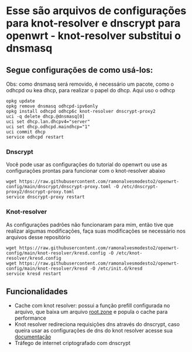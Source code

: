 # Esse são arquivos de configurações para knot-resolver e dnscrypt para openwrt - knot-resolver substitui o dnsmasq
## Segue configurações de como usá-los:

Obs: como dnsmasq será removido, é necessário um pacote, como o odhcpd ou kea dhcp, para realizar o papel do dhcp. Aqui uso o odhcp

```
opkg update
opkg remove dnsmasq odhcpd-ipv6only
opkg install odhcpd odhcp6c knot-resolver dnscrypt-proxy2
uci -q delete dhcp.@dnsmasq[0]
uci set dhcp.lan.dhcpv4="server"
uci set dhcp.odhcpd.maindhcp="1"
uci commit dhcp
service odhcpd restart
```
### Dnscrypt
Você pode usar as configurações do tutorial do openwrt ou use as configurações prontas para funcionar com o knot-resolver abaixo

```
wget https://raw.githubusercontent.com/ramonalvesmodesto2/openwrt-config/main/dnscrypt/dnscrypt-proxy.toml -O /etc/dnscrypt-proxy2/dnscrypt-proxy.toml
service dnscrypt-proxy restart
```

### Knot-resolver
As configurações padrões não funcionaram para mim, então tive que realizar algumas modificações, faça suas modificações se necessário nos arquivos desse repositório

```
wget https://raw.githubusercontent.com/ramonalvesmodesto2/openwrt-config/main/knot-resolver/kresd.config -O /etc/knot-resolver/kresd.config
wget https://raw.githubusercontent.com/ramonalvesmodesto2/openwrt-config/main/knot-resolver/kresd -O /etc/init.d/kresd 
service kresd restart
```

## Funcionalidades
- Cache com knot resolver: possui a função prefill configurada no arquivo, que baixa um arquivo [root.zone](https://www.internic.net/domain/root.zone) e popula o cache para performance
- Knot resolver redireciona requisições dns através do dnscrypt, caso queira usar as configurações de dns do knot resolver acesse sua [documentação](https://knot-resolver.readthedocs.io/en/stable/)
- Tráfego de internet criptografado com dnscrypt
